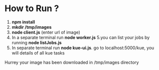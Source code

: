 # How to Run ?
1. <b>npm install </b>
2. <b>mkdir /tmp/images</b>
3. <b>node client.js</b> (enter url of image)
4. In a separate terminal run <b>node worker.js</b>
5.you can list your jobs by running <b>node listJobs.js</b>
6. In separate terminal run <b>node kue-ui.js</b>. go to localhost:5000/kue, you will details of all kue tasks

Hurrey your image has been downloaded in /tmp/images directory
